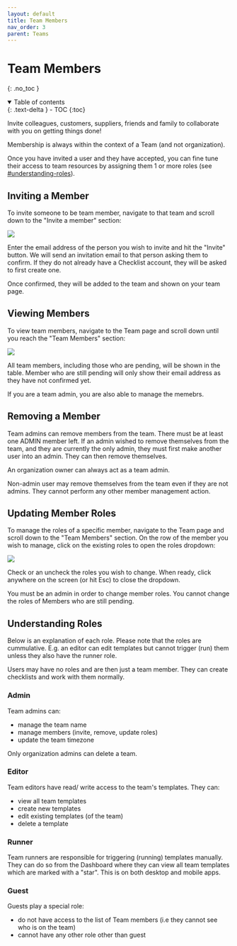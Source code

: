 ```yaml
---
layout: default
title: Team Members
nav_order: 3
parent: Teams
---
```


# Team Members

{: .no_toc }

<details open markdown="block">
  <summary>
    Table of contents
  </summary>
  {: .text-delta }
- TOC
{:toc}
</details>

Invite colleagues, customers, suppliers, friends and family to collaborate with you on getting things done!

Membership is always within the context of a Team (and not organization).

Once you have invited a user and they have accepted, you can fine tune their access to team resources by assigning them 1 or more roles (see [#understanding-roles](below)).

## Inviting a Member

To invite someone to be team member, navigate to that team and scroll down to the "Invite a member" section:

![](/assets/images/teams/members-invite.png)

Enter the email address of the person you wish to invite and hit the "Invite" button. We will send an invitation email to that person asking them to confirm. If they do not already have a Checklist account, they will be asked to first create one.

Once confirmed, they will be added to the team and shown on your team page.

## Viewing Members

To view team members, navigate to the Team page and scroll down until you reach the "Team Members" section:

![](/assets/images/teams/members-view.png)

All team members, including those who are pending, will be shown in the table. Member who are still pending will only show their email address as they have not confirmed yet.

If you are a team admin, you are also able to manage the memebrs.

## Removing a Member

Team admins can remove members from the team. There must be at least one ADMIN member left. If an admin wished to remove themselves from the team, and they are currently the only admin, they must first make another user into an admin. They can then remove themselves.

An organization owner can always act as a team admin.

Non-admin user may remove themselves from the team even if they are not admins. They cannot perform any other member management action.

## Updating Member Roles

To manage the roles of a specific member, navigate to the Team page and scroll down to the "Team Members" section. On the row of the member you wish to manage, click on the existing roles to open the roles dropdown:

![](/assets/images/teams/members-roles.png)

Check or an uncheck the roles you wish to change. When ready, click anywhere on the screen (or hit Esc) to close the dropdown.

You must be an admin in order to change member roles. You cannot change the roles of Members who are still pending.

## Understanding Roles

Below is an explanation of each role. Please note that the roles are cummulative. E.g. an editor can edit templates but cannot trigger (run) them unless they also have the runner role.

Users may have no roles and are then just a team member. They can create checklists and work with them normally.

### Admin

Team admins can:

- manage the team name
- manage members (invite, remove, update roles)
- update the team timezone

Only organization admins can delete a team.

### Editor

Team editors have read/ write access to the team's templates. They can:

- view all team templates
- create new templates
- edit existing templates (of the team)
- delete a template

### Runner

Team runners are responsible for triggering (running) templates manually. They can do so from the Dashboard where they can view all team templates which are marked with a "star". This is on both desktop and mobile apps.

### Guest

Guests play a special role:

- do not have access to the list of Team members (i.e they cannot see who is on the team)
- cannot have any other role other than guest
